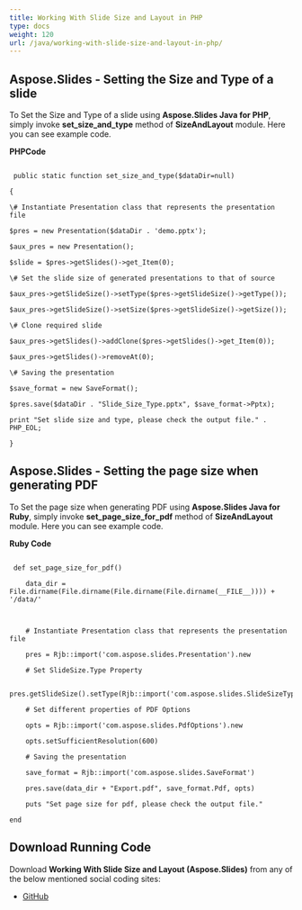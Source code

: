 ```yaml
---
title: Working With Slide Size and Layout in PHP
type: docs
weight: 120
url: /java/working-with-slide-size-and-layout-in-php/
---
```


## **Aspose.Slides - Setting the Size and Type of a slide**
To Set the Size and Type of a slide using **Aspose.Slides Java for PHP**, simply invoke **set_size_and_type** method of **SizeAndLayout** module. Here you can see example code.

**PHPCode**

```

 public static function set_size_and_type($dataDir=null)

{

\# Instantiate Presentation class that represents the presentation file

$pres = new Presentation($dataDir . 'demo.pptx');

$aux_pres = new Presentation();

$slide = $pres->getSlides()->get_Item(0);

\# Set the slide size of generated presentations to that of source

$aux_pres->getSlideSize()->setType($pres->getSlideSize()->getType());

$aux_pres->getSlideSize()->setSize($pres->getSlideSize()->getSize());

\# Clone required slide

$aux_pres->getSlides()->addClone($pres->getSlides()->get_Item(0));

$aux_pres->getSlides()->removeAt(0);

\# Saving the presentation

$save_format = new SaveFormat();

$pres.save($dataDir . "Slide_Size_Type.pptx", $save_format->Pptx);

print "Set slide size and type, please check the output file." . PHP_EOL;

}

```
## **Aspose.Slides - Setting the page size when generating PDF**
To Set the page size when generating PDF using **Aspose.Slides Java for Ruby**, simply invoke **set_page_size_for_pdf** method of **SizeAndLayout** module. Here you can see example code.

**Ruby Code**

```

 def set_page_size_for_pdf()

    data_dir = File.dirname(File.dirname(File.dirname(File.dirname(__FILE__)))) + '/data/'



    # Instantiate Presentation class that represents the presentation file

    pres = Rjb::import('com.aspose.slides.Presentation').new

    # Set SlideSize.Type Property

    pres.getSlideSize().setType(Rjb::import('com.aspose.slides.SlideSizeType').A4Paper)

    # Set different properties of PDF Options

    opts = Rjb::import('com.aspose.slides.PdfOptions').new

    opts.setSufficientResolution(600)

    # Saving the presentation

    save_format = Rjb::import('com.aspose.slides.SaveFormat')

    pres.save(data_dir + "Export.pdf", save_format.Pdf, opts)

    puts "Set page size for pdf, please check the output file."

end 

```
## **Download Running Code**
Download **Working With Slide Size and Layout (Aspose.Slides)** from any of the below mentioned social coding sites:

- [GitHub](https://github.com/aspose-slides/Aspose.Slides-for-Java/blob/master/Plugins/Aspose_Slides_Java_for_PHP/src/aspose/slides/WorkingWithSlidesInPresentation/SizeAndLayout.php)
